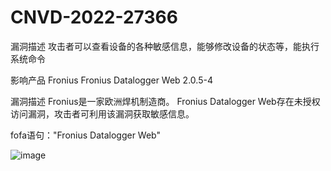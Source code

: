 # CNVD-2022-27366
漏洞描述
攻击者可以查看设备的各种敏感信息，能够修改设备的状态等，能执行系统命令

影响产品 	Fronius Fronius Datalogger Web 2.0.5-4 

漏洞描述 	Fronius是一家欧洲焊机制造商。 Fronius Datalogger Web存在未授权访问漏洞，攻击者可利用该漏洞获取敏感信息。

fofa语句："Fronius Datalogger Web"

![image](https://github.com/MY0723/CNVD-2022-27366-/assets/74171727/66800f0f-5e59-4dbd-a7b3-c406cb63b798)
